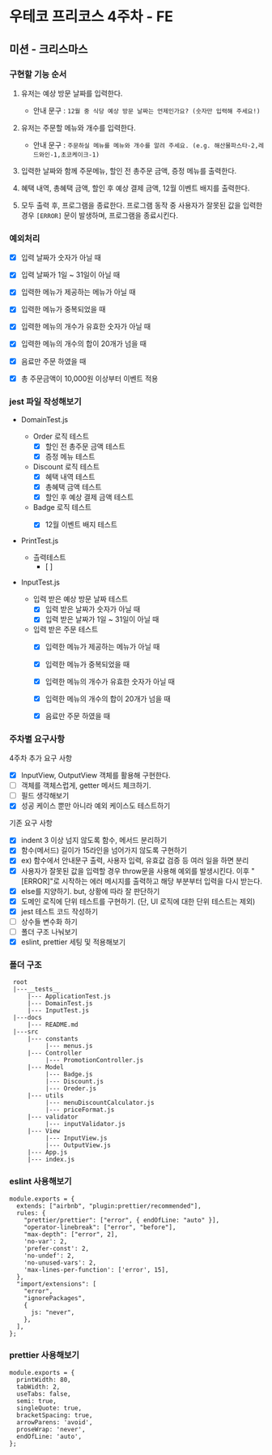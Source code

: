 # 우테코 프리코스 4주차 - FE

## 미션 - 크리스마스

### 구현할 기능 순서

1. 유저는 예상 방문 날짜를 입력한다.

   - 안내 문구 : `12월 중 식당 예상 방문 날짜는 언제인가요? (숫자만 입력해 주세요!)`

2. 유저는 주문할 메뉴와 개수를 입력한다.

   - 안내 문구 : `주문하실 메뉴를 메뉴와 개수를 알려 주세요. (e.g. 해산물파스타-2,레드와인-1,초코케이크-1)`

3. 입력한 날짜와 함께 주문메뉴, 할인 전 총주문 금액, 증정 메뉴를 출력한다.

4. 혜택 내역, 총혜택 금액, 할인 후 예상 결제 금액, 12월 이벤트 배지를 출력한다.

5. 모두 출력 후, 프로그램을 종료한다. 프로그램 동작 중 사용자가 잘못된 값을 입력한 경우 `[ERROR]` 문이 발생하며, 프로그램을 종료시킨다.

### 예외처리

- [x] 입력 날짜가 숫자가 아닐 때
- [x] 입력 날짜가 1일 ~ 31일이 아닐 때

- [x] 입력한 메뉴가 제공하는 메뉴가 아닐 때
- [x] 입력한 메뉴가 중복되었을 때
- [x] 입력한 메뉴의 개수가 유효한 숫자가 아닐 때
- [x] 입력한 메뉴의 개수의 합이 20개가 넘을 때
- [x] 음료만 주문 하였을 때

- [x] 총 주문금액이 10,000원 이상부터 이벤트 적용


### jest 파일 작성해보기

- DomainTest.js
  
  - Order 로직 테스트
    - [x] 할인 전 총주문 금액 테스트
    - [x] 증정 메뉴 테스트

  - Discount 로직 테스트
    - [x] 혜택 내역 테스트
    - [x] 총혜택 금액 테스트
    - [x] 할인 후 예상 결제 금액 테스트
  
  - Badge 로직 테스트
    - [x] 12월 이벤트 배지 테스트


- PrintTest.js
  - 츨력테스트
    - [ ]

- InputTest.js

  - 입력 받은 예상 방문 날짜 테스트
    - [x] 입력 받은 날짜가 숫자가 아닐 때
    - [x] 입력 받은 날짜가 1일 ~ 31일이 아닐 때

  - 입력 받은 주문 테스트
    - [x] 입력한 메뉴가 제공하는 메뉴가 아닐 때
    - [x] 입력한 메뉴가 중복되었을 때
    - [x] 입력한 메뉴의 개수가 유효한 숫자가 아닐 때
    - [x] 입력한 메뉴의 개수의 합이 20개가 넘을 때
    - [x] 음료만 주문 하였을 때


### 주차별 요구사항

4주차 추가 요구 사항

- [x] InputView, OutputView 객체를 활용해 구현한다.
- [ ] 객체를 객체스럽게, getter 메서드 체크하기.
- [ ] 필드 생각해보기
- [x] 성공 케이스 뿐만 아니라 예외 케이스도 테스트하기

기존 요구 사항

- [x] indent 3 이상 넘지 않도록 함수, 메서드 분리하기
- [x] 함수(메서드) 길이가 15라인을 넘어가지 않도록 구현하기
- [x] ex) 함수에서 안내문구 출력, 사용자 입력, 유효값 검증 등 여러 일을 하면 분리
- [x] 사용자가 잘못된 값을 입력할 경우 throw문을 사용해 예외를 발생시킨다. 이후 "[ERROR]"로 시작하는 에러 메시지를 출력하고 해당 부분부터 입력을 다시 받는다.
- [x] else를 지양하기. but, 상황에 따라 잘 판단하기
- [x] 도메인 로직에 단위 테스트를 구현하기. (단, UI 로직에 대한 단위 테스트는 제외)
- [x] jest 테스트 코드 작성하기
- [ ] 상수들 변수화 하기
- [ ] 폴더 구조 나눠보기
- [x] eslint, prettier 세팅 및 적용해보기

### 폴더 구조

```
 root
 |---__tests__
     |--- ApplicationTest.js
     |--- DomainTest.js
     |--- InputTest.js
 |---docs
     |--- README.md
 |---src
     |--- constants
          |--- menus.js
     |--- Controller
          |--- PromotionController.js
     |--- Model
          |--- Badge.js
          |--- Discount.js
          |--- Oreder.js
     |--- utils
          |--- menuDiscountCalculator.js
          |--- priceFormat.js
     |--- validator
          |--- inputValidator.js
     |--- View
          |--- InputView.js
          |--- OutputView.js
     |--- App.js
     |--- index.js
```

### eslint 사용해보기

```
module.exports = {
  extends: ["airbnb", "plugin:prettier/recommended"],
  rules: {
    "prettier/prettier": ["error", { endOfLine: "auto" }],
    "operator-linebreak": ["error", "before"],
    "max-depth": ["error", 2],
    'no-var': 2,
    'prefer-const': 2,
    'no-undef': 2,
    'no-unused-vars': 2,
    'max-lines-per-function': ['error', 15],
  },
  "import/extensions": [
    "error",
    "ignorePackages",
    {
      js: "never",
    },
  ],
};
```

### prettier 사용해보기

```
module.exports = {
  printWidth: 80,
  tabWidth: 2,
  useTabs: false,
  semi: true,
  singleQuote: true,
  bracketSpacing: true,
  arrowParens: 'avoid',
  proseWrap: 'never',
  endOfLine: 'auto',
};
```
